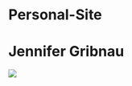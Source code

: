 # Personal-Site
<html> 
  <head> <h1>
     Jennifer Gribnau 
    </h1>  </head>
  
       
  <img src="https://scontent-iad3-1.xx.fbcdn.net/v/t1.0-9/11102866_10153233350560948_1401169121153207298_n.jpg?_nc_cat=100&_nc_ht=scontent-iad3-1.xx&oh=fa02d0a1776bf8cde22ac9803745b2c2&oe=5CF729EB">
  </img>
<body>
